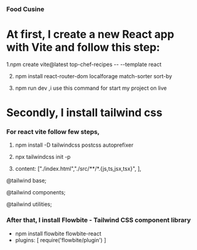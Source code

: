 ### Food Cusine

# At first, I create a new React app with Vite and follow this step:

1.npm create vite@latest top-chef-recipes -- --template react

2. npm install react-router-dom localforage match-sorter sort-by

3. npm run dev ,i use this command for start my project on live

# Secondly, I install tailwind css

### For react vite follow few steps,

1.  npm install -D tailwindcss postcss autoprefixer

2.  npx tailwindcss init -p

3.  content: ["./index.html","./src/**/*.{js,ts,jsx,tsx}", ],

@tailwind base;

@tailwind components;

@tailwind utilities;

### After that, I install Flowbite - Tailwind CSS component library

- npm install flowbite flowbite-react
- plugins: [
  require('flowbite/plugin')
  ]
